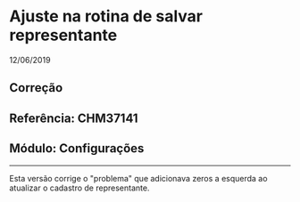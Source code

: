 # Ajuste na rotina de salvar representante
12/06/2019
## Correção
## Referência: CHM37141
## Módulo: Configurações
***

Esta versão corrige o "problema" que adicionava zeros a esquerda ao atualizar o cadastro de representante.